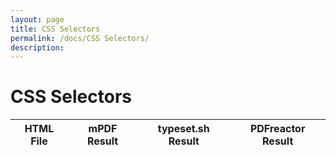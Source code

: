 ```yaml
---
layout: page
title: CSS Selectors
permalink: /docs/CSS Selectors/
description: 
---
```


# CSS Selectors
| HTML File | mPDF Result | typeset.sh Result | PDFreactor Result |
|---------|---------|---------|---------|
